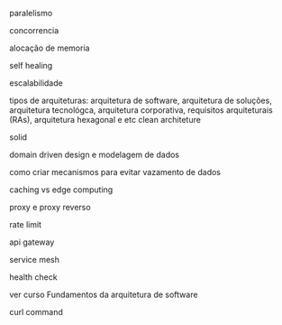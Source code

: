 paralelismo

concorrencia

alocação de memoria

self healing

escalabilidade

tipos de arquiteturas: arquitetura de software, arquitetura de soluções, arquitetura tecnológca, arquitetura corporativa, requisitos arquiteturais (RAs),  arquitetura hexagonal e etc
clean architeture

solid

domain driven design e modelagem de dados

como criar mecanismos para evitar vazamento de dados

caching vs edge computing

proxy e proxy reverso

rate limit

api gateway

service mesh

health check

ver curso Fundamentos da arquitetura de software


curl command








